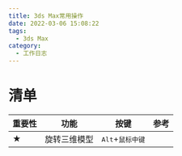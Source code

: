 ```yaml
---
title: 3ds Max常用操作
date: 2022-03-06 15:08:22
tags: 
  - 3ds Max
category:
  - 工作日志
---
```




# 清单

| 重要性 | 功能         | 按键                               | 参考 |
| ------ | ------------ | ---------------------------------- | ---- |
| ★      | 旋转三维模型 | <kbd>Alt</kbd>+<kbd>鼠标中键</kbd> |      |

